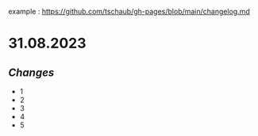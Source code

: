 example : https://github.com/tschaub/gh-pages/blob/main/changelog.md


# 31.08.2023

## _Changes_

- 1
- 2
- 3
- 4
- 5

#
